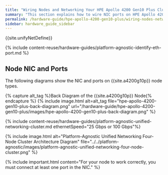 ```yaml
---
title: "Wiring Nodes and Networking Your HPE Apollo 4200 Gen10 Plus Cluster"
summary: "This section explains how to wire NIC ports on HPE Apollo 4200 Gen10 Plus nodes and how to network a cluster."
permalink: /hardware-guide/hpe-apollo-4200-gen10-plus/wiring-nodes-networking-cluster.html
sidebar: hardware_guide_sidebar
---
```


{{site.unifyNetDefine}}

{% include content-reuse/hardware-guides/platform-agnostic-identify-eth-port.md %}

## Node NIC and Ports
The following diagrams show the NIC and ports on {{site.a4200g10p}} node types.

{% capture alt_tag %}Back Diagram of the {{site.a4200g10p}} Node{% endcapture %}
{% include image.html alt=alt_tag file="hpe-apollo-4200-gen10-plus-back-diagram.png" url="/hardware-guide/hpe-apollo-4200-gen10-plus/images/hpe-apollo-4200-gen10-plus-back-diagram.png" %}

{% include content-reuse/hardware-guides/platform-agnostic-unified-networking-cluster.md ethernetSpeed="25 Gbps or 100 Gbps"%}

{% include image.html alt="Platform-Agnostic Unified Networking Four-Node Cluster Architecture Diagram" file="../../platform-agnostic/images/platform-agnostic-unified-networking-four-node-cluster.png" %}

{% include important.html content="For your node to work correctly, you must connect at least one port in the NIC." %}

